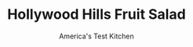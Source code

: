 ---
layout: ../../layouts/MarkdownPostLayout.astro
title: Hollywood Hills Fruit Salad
author: America's Test Kitchen
pubDate: 2023-03-15
description: "Most fruit salads-even those made with great summer fruit-are disappointingly dry and bland. A simple, sweet dressing is the secret to a superior fruit salad all year round."
image_url: https://res.cloudinary.com/hksqkdlah/image/upload/ar_1:1,c_fill,dpr_2.0,f_auto,fl_lossy.progressive.strip_profile,g_faces:auto,q_auto:low,w_344/4674_sfs-fruitsalad-starfruit-318839
tags: ["Side Dishes","Fruit","Salads"]
calories: 863
protein: 1
carbohydrates: 35
fats: 
fiber: 5
ingredients: ["2 tablespoons, crystallized ginger, chopped fine","2 - 4 tablespoons, simple syrup","2 cups, fresh blueberries","1 1/2 cups, fresh blackberries","1 1/2 cups, fresh raspberries","1 , star fruit, cut into 1/4-inch slices"]
serves: 6
time: ""
instructions: ["Mix ginger and syrup in small bowl and let sit 10 minutes. Layer berries in serving bowl. Arrange star fruit on top and drizzle with syrup. Toss and serve.","To Make Ahead: With the exception of recipes that use banana, fruit salads can be layered in a serving bowl, covered with plastic wrap, and refrigerated for several hours. When ready to serve, drizzle with syrup and toss to combine."]
nutrition: ["165 mg Potassium","24 mg Phosphorus","22 mg Calcium","18 mg Magnesium","6 mg Sodium","25 mg Vitamin C","5 g Fiber","20 µg Folate (food)","29 g Sugars","19 µg Vitamin K","124 g Water","35 g Carbs","20 µg Folate equivalent (total)","1 g Protein","6 µg Vitamin A","143 kcal Energy","16 g Sugars, added","863 calories"]
notes: "Star fruit dresses up a simple berry salad. Look for crystallized ginger in the spice aisle at the supermarket."
---